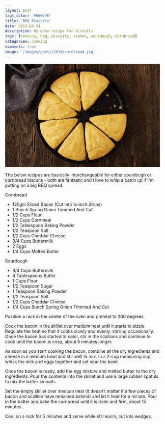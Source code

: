 ```yaml
---
layout: post
tags_color: '#666e76'
title: 'BBQ Biscuits'
date: 2019-08-24
description: My goto recipe for biscuits.
tags: [cooking, bbq, biscuits, scones, sourdough, cornbread]
categories: cooking
comments: true
image: '/images/posts/2019/cornbread.jpg'
---
```

![](/images/posts/2019/cornbread.jpg)

The below recipes are basically interchangeable for either sourdough or cornbread biscuits - both are fantastic and I love to whip a batch up if I'm putting on a big BBQ spread.

Cornbread
* 125gm Sliced Bacon (Cut Into ¼-inch Strips) 
* 1 Bunch Spring Onion Trimmed And Cut
* 1/2 Cups Flour
* 1/2 Cups Cornmeal
* 1/2 Tablespoon Baking Powder
* 1/2 Teaspoon Salt
* 1/2 Cups Cheddar Cheese
* 3/4 Cups Buttermilk
* 2 Eggs
* 1/4 Cups Melted Butter

Sourdough
* 3/4 Cups Buttermilk 
* 4 Tablespoons Butter 
* 1 Cups Flour 
* 1/2 Teaspoon Sugar 
* 1 Teaspoon Baking Powder 
* 1/2 Teaspoon Salt 
* 1/2 Cups Cheddar Cheese
* 1/4 Cups Bunch Spring Onion Trimmed And Cut

Position a rack in the center of the oven and preheat to 200 degrees  

Cook the bacon in the skillet over medium heat until it starts to sizzle. Regulate the heat so that it cooks slowly and evenly, stirring occasionally. Once the bacon has started to color, stir in the scallions and continue to cook until the bacon is crisp, about 5 minutes longer. 

As soon as you start cooking the bacon, combine all the dry ingredients and cheese in a medium bowl and stir well to mix. In a 2-cup measuring cup, whisk the milk and eggs together and set near the bowl. 

Once the bacon is ready, add the egg mixture and melted butter to the dry ingredients. Pour the contents into the skillet and use a large rubber spatula to mix the batter smooth. 

Set the empty skillet over medium heat (it doesn’t matter if a few pieces of bacon and scallion have remained behind) and let it heat for a minute. Pour in the batter and bake the cornbread until it is risen and firm, about 15 minutes. 

Cool on a rack for 5 minutes and serve while still warm, cut into wedges.